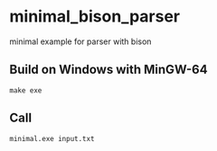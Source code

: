# minimal_bison_parser
minimal example for parser with bison

## Build on Windows with MinGW-64
`make exe`

## Call
`minimal.exe input.txt`
